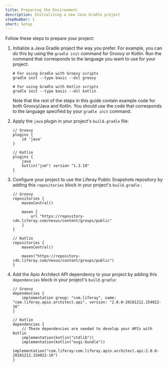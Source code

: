 ```yaml
---
title: Preparing the Environment
description: Initializing a new Java Gradle project
stepNumber: 1
short: Setup
---
```


Follow these steps to prepare your project:

1.  Initialize a Java Gradle project the way you prefer. For example, you can do this by using the `gradle init` command for Groovy or Kotlin. Run the command that corresponds to the language you want to use for your project: 

        # For using Gradle with Groovy scripts
        gradle init --type basic --dsl groovy

        # For using Gradle with Kotlin scripts
        gradle init --type basic --dsl kotlin

    Note that the rest of the steps in this guide contain example code for both Groovy/Java and Kotlin. You should use the code that corresponds to the language specified by your `gradle init` command. 

2.  Apply the `java` plugin in your project's `build.gradle` file:

        // Groovy
        plugins {
            id 'java'
        }

        // Kotlin
        plugins {
            java
            kotlin("jvm") version "1.3.10"
        }

3.  Configure your project to use the Liferay Public Snapshots repository by adding this `repositories` block in your project's `build.gradle` :

        // Groovy
        repositories {
            mavenCentral()

            maven {
                url "https://repository-cdn.liferay.com/nexus/content/groups/public"
            }
        }

        // Kotlin
        repositories {
            mavenCentral()

            maven("https://repository-cdn.liferay.com/nexus/content/groups/public")
        }

4.  Add the Apio Architect API dependency to your project by adding this `dependencies` block in your project's `build.gradle`: 

        // Groovy
        dependencies {
            implementation group: "com.liferay", name: "com.liferay.apio.architect.api", version: "2.0.0-20181212.154022-16"
        }

        // Kotlin
        dependencies {
            // These dependencies are needed to develop your APIs with Kotlin
            implementation(kotlin("stdlib"))
            implementation(kotlin("osgi-bundle"))
            implementation("com.liferay:com.liferay.apio.architect.api:2.0.0-20181212.154022-16")
        }
